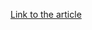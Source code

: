 [Link to the article](https://www.trustedcomputinggroup.org/wp-content/uploads/Trusted-Platform-Module-Summary_04292008.pdf)
